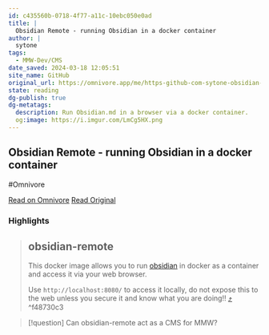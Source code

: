 ```yaml
---
id: c435560b-0718-4f77-a11c-10ebc050e0ad
title: |
  Obsidian Remote - running Obsidian in a docker container
author: |
  sytone
tags:
  - MMW-Dev/CMS
date_saved: 2024-03-18 12:05:51
site_name: GitHub
original_url: https://omnivore.app/me/https-github-com-sytone-obsidian-remote-blob-main-readme-md-18e4eaa0585
state: reading
dg-publish: true
dg-metatags:
  description: Run Obsidian.md in a browser via a docker container.
  og:image: https://i.imgur.com/LmCg5HX.png
---
```


## Obsidian Remote - running Obsidian in a docker container
#Omnivore

[Read on Omnivore](https://omnivore.app/me/https-github-com-sytone-obsidian-remote-blob-main-readme-md-18e4eaa0585)
[Read Original](https://github.com/sytone/obsidian-remote/blob/main/README.md)

### Highlights

> ## obsidian-remote
> 
> [](#obsidian-remote)
> 
> This docker image allows you to run [obsidian](https://obsidian.md/) in docker as a container and access it via your web browser.
> 
> Use `http://localhost:8080/` to access it locally, do not expose this to the web unless you secure it and know what you are doing!! [⤴️](https://omnivore.app/me/https-github-com-sytone-obsidian-remote-blob-main-readme-md-18e4eaa0585#f48730c3-dfb7-4b23-99fd-0692fad66fd2)  ^f48730c3

> [!question] Can obsidian-remote act as a CMS for MMW?

